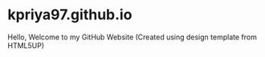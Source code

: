 # kpriya97.github.io

Hello,
Welcome to my GitHub Website (Created using design template from HTML5UP)
